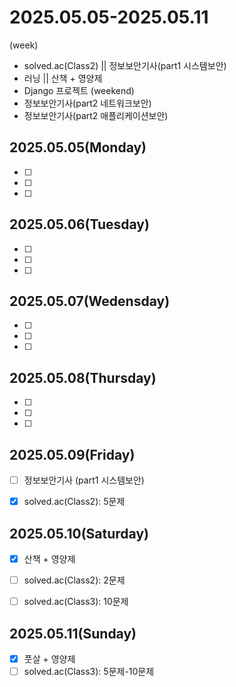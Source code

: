 # 2025.05.05-2025.05.11
(week)
- solved.ac(Class2) || 정보보안기사(part1 시스템보안)
- 러닝 || 산책 + 영양제
- Django 프로젝트
(weekend)
- 정보보안기사(part2 네트워크보안)
- 정보보안기사(part2 애플리케이션보안)

## 2025.05.05(Monday)
- [ ] 
- [ ] 
- [ ]  

## 2025.05.06(Tuesday)
- [ ] 
- [ ] 
- [ ] 

## 2025.05.07(Wedensday)
- [ ] 
- [ ] 
- [ ] 

## 2025.05.08(Thursday)
- [ ] 
- [ ] 
- [ ] 

## 2025.05.09(Friday)
- [ ] 정보보안기사 (part1 시스템보안)
- [X] solved.ac(Class2): 5문제



## 2025.05.10(Saturday)
- [X] 산책 + 영양제
- [ ] solved.ac(Class2): 2문제
- [ ] solved.ac(Class3): 10문제


## 2025.05.11(Sunday)
- [X] 풋살 + 영양제
- [ ] solved.ac(Class3): 5문제-10문제
